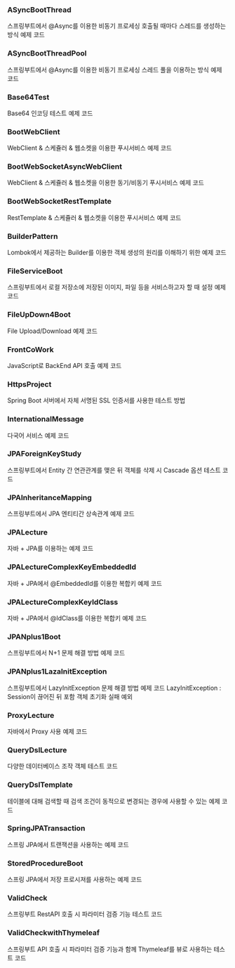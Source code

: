 ### ASyncBootThread

  스프링부트에서 @Async를 이용한 비동기 프로세싱
	호출될 때마다 스레드를 생성하는 방식 예제 코드

### ASyncBootThreadPool

  스프링부트에서 @Async를 이용한 비동기 프로세싱
	스레드 풀을 이용하는 방식 예제 코드


### Base64Test

   Base64 인코딩 테스트 예제 코드

### BootWebClient

   WebClient & 스케쥴러 & 웹소켓을 이용한 푸시서비스 예제 코드

### BootWebSocketAsyncWebClient
	
   WebClient & 스케쥴러 & 웹소켓을 이용한 동기/비동기 푸시서비스 예제 코드

### BootWebSocketRestTemplate

   RestTemplate & 스케쥴러 & 웹소켓을 이용한 푸시서비스 예제 코드

### BuilderPattern

   Lombok에서 제공하는 Builder를 이용한 객체 생성의 원리를 이해하기 위한 예제 코드

### FileServiceBoot

  스프링부트에서 로컬 저장소에 저장된 이미지, 파일 등을 서비스하고자 할 때 설정 예제 코드

### FileUpDown4Boot

  File Upload/Download 예제 코드

### FrontCoWork

  JavaScript로 BackEnd API 호출 예제 코드

### HttpsProject

  Spring Boot 서버에서 자체 서명된 SSL 인증서를 사용한 테스트 방법

### InternationalMessage

  다국어 서비스 예제 코드

### JPAForeignKeyStudy

  스프링부트에서 Entity 간 연관관계를 맺은 뒤 객체를 삭제 시 Cascade 옵션 테스트 코드

### JPAInheritanceMapping

  스프링부트에서 JPA 엔티티간 상속관계 예제 코드

### JPALecture

  자바 + JPA를 이용하는 예제 코드

### JPALectureComplexKeyEmbeddedId

  자바 + JPA에서 @EmbeddedId를 이용한 복합키 예제 코드

### JPALectureComplexKeyIdClass

  자바 + JPA에서 @IdClass를 이용한 복합키 예제 코드

### JPANplus1Boot

  스프링부트에서 N+1 문제 해결 방법 예제 코드

### JPANplus1LazaInitException

  스프링부트에서 LazyInitException 문제 해결 방법 예제 코드
	LazyInitException : Session이 끊어진 뒤 포함 객체 초기화 실패 예외

### ProxyLecture

  자바에서 Proxy 사용 예제 코드

### QueryDslLecture

  다양한 데이터베이스 조작 객체 테스트 코드

### QueryDslTemplate

  테이블에 대해 검색할 때 검색 조건이 동적으로 변경되는 경우에 사용할 수 있는 예제 코드

### SpringJPATransaction

  스프링 JPA에서 트랜잭션을 사용하는 예제 코드

### StoredProcedureBoot

  스프링 JPA에서 저장 프로시져를 사용하는 예제 코드

### ValidCheck

  스프링부트 RestAPI 호출 시 파라미터 검증 기능 테스트 코드

### ValidCheckwithThymeleaf

  스프링부트 API 호출 시 파라미터 검증 기능과 함께 Thymeleaf를 뷰로 사용하는 테스트 코드
